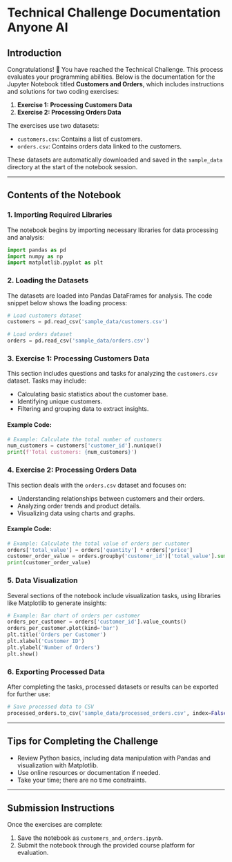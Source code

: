 # Technical Challenge Documentation Anyone AI

## Introduction
Congratulations! 👏 You have reached the Technical Challenge. This process evaluates your programming abilities. Below is the documentation for the Jupyter Notebook titled **Customers and Orders**, which includes instructions and solutions for two coding exercises:

1. **Exercise 1: Processing Customers Data**
2. **Exercise 2: Processing Orders Data**

The exercises use two datasets:

- `customers.csv`: Contains a list of customers.
- `orders.csv`: Contains orders data linked to the customers.

These datasets are automatically downloaded and saved in the `sample_data` directory at the start of the notebook session. 

---

## Contents of the Notebook

### 1. Importing Required Libraries
The notebook begins by importing necessary libraries for data processing and analysis:

```python
import pandas as pd
import numpy as np
import matplotlib.pyplot as plt
```

### 2. Loading the Datasets
The datasets are loaded into Pandas DataFrames for analysis. The code snippet below shows the loading process:

```python
# Load customers dataset
customers = pd.read_csv('sample_data/customers.csv')

# Load orders dataset
orders = pd.read_csv('sample_data/orders.csv')
```

### 3. Exercise 1: Processing Customers Data
This section includes questions and tasks for analyzing the `customers.csv` dataset. Tasks may include:

- Calculating basic statistics about the customer base.
- Identifying unique customers.
- Filtering and grouping data to extract insights.

#### Example Code:
```python
# Example: Calculate the total number of customers
num_customers = customers['customer_id'].nunique()
print(f'Total customers: {num_customers}')
```

### 4. Exercise 2: Processing Orders Data
This section deals with the `orders.csv` dataset and focuses on:

- Understanding relationships between customers and their orders.
- Analyzing order trends and product details.
- Visualizing data using charts and graphs.

#### Example Code:
```python
# Example: Calculate the total value of orders per customer
orders['total_value'] = orders['quantity'] * orders['price']
customer_order_value = orders.groupby('customer_id')['total_value'].sum()
print(customer_order_value)
```

### 5. Data Visualization
Several sections of the notebook include visualization tasks, using libraries like Matplotlib to generate insights:

```python
# Example: Bar chart of orders per customer
orders_per_customer = orders['customer_id'].value_counts()
orders_per_customer.plot(kind='bar')
plt.title('Orders per Customer')
plt.xlabel('Customer ID')
plt.ylabel('Number of Orders')
plt.show()
```

### 6. Exporting Processed Data
After completing the tasks, processed datasets or results can be exported for further use:

```python
# Save processed data to CSV
processed_orders.to_csv('sample_data/processed_orders.csv', index=False)
```

---

## Tips for Completing the Challenge

- Review Python basics, including data manipulation with Pandas and visualization with Matplotlib.
- Use online resources or documentation if needed.
- Take your time; there are no time constraints.

---

## Submission Instructions
Once the exercises are complete:

1. Save the notebook as `customers_and_orders.ipynb`.
2. Submit the notebook through the provided course platform for evaluation.